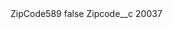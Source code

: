 <?xml version="1.0" encoding="UTF-8"?>
<CustomMetadata xmlns="http://soap.sforce.com/2006/04/metadata" xmlns:xsi="http://www.w3.org/2001/XMLSchema-instance" xmlns:xsd="http://www.w3.org/2001/XMLSchema">
    <label>ZipCode589</label>
    <protected>false</protected>
    <values>
        <field>Zipcode__c</field>
        <value xsi:type="xsd:string">20037</value>
    </values>
</CustomMetadata>

